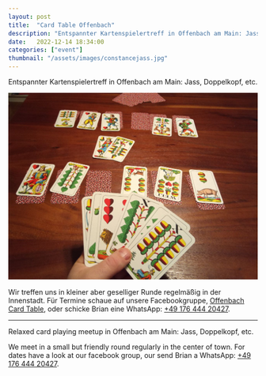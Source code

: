 ```yaml
---
layout: post
title:  "Card Table Offenbach"
description: "Entspannter Kartenspielertreff in Offenbach am Main: Jass, Doppelkopf, etc."
date:   2022-12-14 18:34:00
categories: ["event"]
thumbnail: "/assets/images/constancejass.jpg"
---
```

Entspannter Kartenspielertreff in Offenbach am Main: Jass, Doppelkopf, etc.

![](/assets/images/constancejass.jpg)

Wir treffen uns in kleiner aber geselliger Runde regelmäßig in der Innenstadt. Für Termine schaue auf unsere Facebookgruppe, [Offenbach Card Table](https://www.facebook.com/groups/cardtableoffenbach/), oder schicke Brian eine WhatsApp: [+49 176 444 20427](tel:+4917644420427).

---

Relaxed card playing meetup in Offenbach am Main: Jass, Doppelkopf, etc.

We meet in a small but friendly round regularly in the center of town. For dates have a look at our facebook group, our send Brian a WhatsApp: [+49 176 444 20427](tel:+4917644420427).